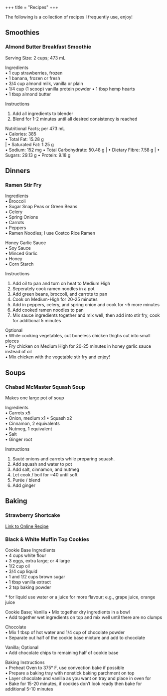 +++
title = "Recipes"
+++

The following is a collection of recipes I frequently use, enjoy!

## Smoothies

### Almond Butter Breakfast Smoothie

Serving Size: 2 cups; 473 mL

Ingredients  
• 1 cup strawberries, frozen  
• 1 banana, frozen or fresh  
• 3/4 cup almond milk, vanilla or plain  
• 1/4 cup (1 scoop) vanilla protein powder
• 1 tbsp hemp hearts  
• 1 tbsp almond butter

Instructions
1. Add all ingredients to blender
2. Blend for 1-2 minutes until all desired consistency is reached

Nutritional Facts; per 473 mL  
• Calories: 385  
• Total Fat: 15.28 g  
| • Saturated Fat: 1.25 g  
• Sodium: 152 mg
• Total Carbohydrate: 50.48 g
| • Dietary Fibre: 7.58 g
| • Sugars: 29.13 g
• Protein: 9.18 g

## Dinners

### Ramen Stir Fry

Ingredients  
• Broccoli  
• Sugar Snap Peas or Green Beans  
• Celery  
• Spring Onions  
• Carrots  
• Peppers  
• Ramen Noodles; I use Costco Rice Ramen

Honey Garlic Sauce  
• Soy Sauce  
• Minced Garlic  
• Honey  
• Corn Starch

Instructions
1. Add oil to pan and turn on heat to Medium High  
2. Seperately cook ramen noodles in a pot  
3. Add green beans, broccoli, and carrots to pan  
4. Cook on Medium-High for 20-25 minutes  
5. Add in peppers, celery, and spring onion and cook for ~5 more minutes  
6. Add cooked ramen noodles to pan  
7. Mix sauce ingredients together and mix well, then add into stir fry, cook for additional 5 minutes

Optional  
• While cooking vegetables, cut boneless chicken thighs cut into small pieces  
• Fry chicken on Medium High for 20-25 minutes in honey garlic sauce instead of oil  
• Mix chicken with the vegetable stir fry and enjoy!

## Soups

### Chabad McMaster Squash Soup

Makes one large pot of soup

Ingredients  
• Carrots x5  
• Onion, medium x1 
• Squash x2  
• Cinnamon, 2 equivalents  
• Nutmeg, 1 equivalent  
• Salt  
• Ginger root

Instructions
1. Sauté onions and carrots while preparing squash.
2. Add squash and water to pot
3. Add salt, cinnamon, and nutmeg
4. Let cook / boil for ~40 until soft
5. Purée / blend
6. Add ginger

## Baking

### Strawberry Shortcake

[Link to Online Recipe](https://drivemehungry.com/easy-sponge-cake/#recipe)

### Black & White Muffin Top Cookies

Cookie Base Ingredients  
• 4 cups white flour  
• 3 eggs, extra large; or 4 large  
• 1/2 cup oil  
• 3/4 cup liquid  
• 1 and 1/2 cups brown sugar  
• 1 tbsp vanilla extract  
• 2 tsp baking powder

\*  for liquid use water or a juice for more flavour; e.g., grape juice, orange juice

Cookie Base; Vanilla
• Mix together dry ingredients in a bowl  
• Add together wet ingredients on top and mix well until there are no clumps

Chocolate  
• Mix 1 tbsp of hot water and 1/4 cup of chocolate powder  
• Separate out half of the cookie base mixture and add to chocolate

Vanilla; Optional  
• Add chocolate chips to remaining half of cookie base

Baking Instructions  
• Preheat Oven to 375° F, use convection bake if possible  
• Prepare a baking tray with nonstick baking parchment on top  
• Layer chocolate and vanilla as you want on tray and place in oven for  
• Bake for 15-20 minutes, if cookies don’t look ready then bake for additional 5-10 minutes
